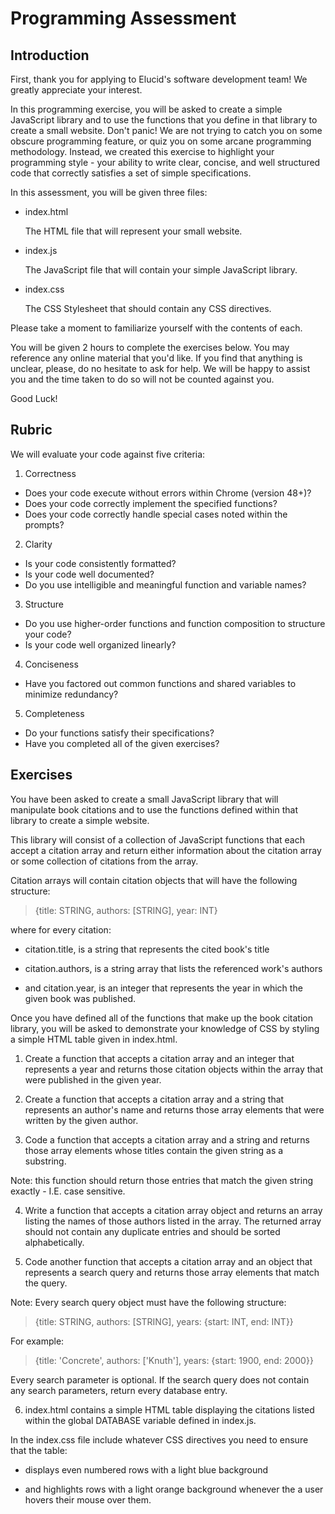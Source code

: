 Programming Assessment
======================

Introduction
------------

First, thank you for applying to Elucid's software development team! We greatly appreciate your interest.

In this programming exercise, you will be asked to create a simple JavaScript library and to use the functions that you define in that library to create a small website. Don't panic! We are not trying to catch you on some obscure programming feature, or quiz you on some arcane programming methodology. Instead, we created this exercise to highlight your programming style - your ability to write clear, concise, and well structured code that correctly satisfies a set of simple specifications.

In this assessment, you will be given three files:

* index.html

  The HTML file that will represent your small website.

* index.js

  The JavaScript file that will contain your simple JavaScript library.

* index.css

  The CSS Stylesheet that should contain any CSS directives.

Please take a moment to familiarize yourself with the contents of each.

You will be given 2 hours to complete the exercises below. You may reference any online material that you'd like. If you find that anything is unclear, please, do no hesitate to ask for help. We will be happy to assist you and the time taken to do so will not be counted against you.

Good Luck!

Rubric
------

We will evaluate your code against five criteria:

1. Correctness

  * Does your code execute without errors within Chrome (version 48+)? 
  * Does your code correctly implement the specified functions?
  * Does your code correctly handle special cases noted within the prompts?

2. Clarity

  * Is your code consistently formatted?
  * Is your code well documented?
  * Do you use intelligible and meaningful function and variable names?

3. Structure

  * Do you use higher-order functions and function composition to structure your code?
  * Is your code well organized linearly?

4. Conciseness

  * Have you factored out common functions and shared variables to minimize redundancy?

5. Completeness

  * Do your functions satisfy their specifications?
  * Have you completed all of the given exercises?

Exercises
---------

You have been asked to create a small JavaScript library that will manipulate book citations and to use the functions defined within that library to create a simple website.

This library will consist of a collection of JavaScript functions that each accept a citation array and return either information about the citation array or some collection of citations from the array.

Citation arrays will contain citation objects that will have the following structure:

> {title: STRING, authors: [STRING], year: INT}

where for every citation: 

  * citation.title, is a string that represents the cited book's title

  * citation.authors, is a string array that lists the referenced work's authors

  * and citation.year, is an integer that represents the year in which the given book was published.

Once you have defined all of the functions that make up the book citation library, you will be asked to demonstrate your knowledge of CSS by styling a simple HTML table given in index.html.

1. Create a function that accepts a citation array and an integer that represents a year and returns those citation objects within the array that were published in the given year.

2. Create a function that accepts a citation array and a string that represents an author's name and returns those array elements that were written by the given author.

3. Code a function that accepts a citation array and a string and returns those array elements whose titles contain the given string as a substring.

  Note: this function should return those entries that match the given string exactly - I.E. case sensitive.

4. Write a function that accepts a citation array object and returns an array listing the names of those authors listed in the array. The returned array should not contain any duplicate entries and should be sorted alphabetically. 

5. Code another function that accepts a citation array and an object that represents a search query and returns those array elements that match the query.

  Note: Every search query object must have the following structure: 

  > {title: STRING, authors: [STRING], years: {start: INT, end: INT}}

  For example:

  > {title: 'Concrete', authors: ['Knuth'], years: {start: 1900, end: 2000}}

  Every search parameter is optional. If the search query does not contain any search parameters, return every database entry.

6. index.html contains a simple HTML table displaying the citations listed within the global DATABASE variable defined in index.js.

  In the index.css file include whatever CSS directives you need to ensure that the table:

  * displays even numbered rows with a light blue background

  * and highlights rows with a light orange background whenever the a user hovers their mouse over them.
